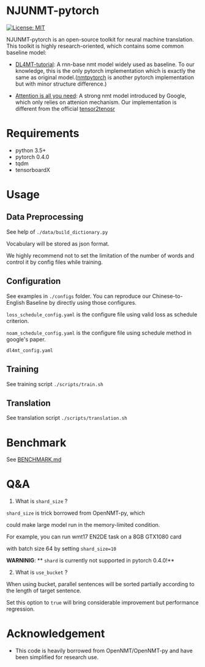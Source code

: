 # NJUNMT-pytorch

[![License: MIT](https://img.shields.io/badge/License-MIT-yellow.svg)](https://opensource.org/licenses/MIT)

NJUNMT-pytorch is an open-source toolkit for neural machine translation.
This toolkit is highly research-oriented, which contains some common baseline
model:

- [DL4MT-tutorial](https://github.com/nyu-dl/dl4mt-tutorial): A rnn-base nmt model widely used as baseline. To our knowledge, this is the
only pytorch implementation which is exactly the same as original model.([nmtpytorch](https://github.com/lium-lst/nmtpytorch) is another pytorch implementation but with minor structure difference.)

- [Attention is all you need](https://arxiv.org/abs/1706.03762): A strong nmt model introduced by Google, which only relies on attenion
mechanism. Our implementation is different from the official [tensor2tenosr](https://github.com/tensorflow/tensor2tensor)


# Requirements

- python 3.5+
- pytorch 0.4.0
- tqdm
- tensorboardX

# Usage

## Data Preprocessing

See help of ```./data/build_dictionary.py```

Vocabulary will be stored as json format.

We highly recommend not to set the limitation of the number of
words and control it by config files while training.

## Configuration

See examples in ```./configs``` folder. You can reproduce our
Chinese-to-English Baseline by directly using those configures.

```loss_schedule_config.yaml``` is the configure file using
valid loss as schedule criterion.

```noam_schedule_config.yaml``` is the configure file using
schedule method in google's paper.

```dl4mt_config.yaml```

## Training
See training script ```./scripts/train.sh```

## Translation
See translation script ```./scripts/translation.sh```

# Benchmark

See [BENCHMARK.md](./BENCHMARK.md)

# Q&A

1. What is ```shard_size``` ?

```shard_size``` is trick borrowed from OpenNMT-py, which

could make large model run in the memory-limited condition.

For example, you can run wmt17 EN2DE task on a 8GB GTX1080 card

with batch size 64 by setting ```shard_size=10```

**WARNINIG**: ** ```shard``` is currently not supported in pytorch 0.4.0!**


2. What is ```use_bucket``` ?

When using bucket, parallel sentences will be sorted partially
according to the length of target sentence.

Set this option to ```true``` will bring considerable improvement
but performance regression.

# Acknowledgement

- This code is heavily borrowed from OpenNMT/OpenNMT-py and have been
simplified for research use.





